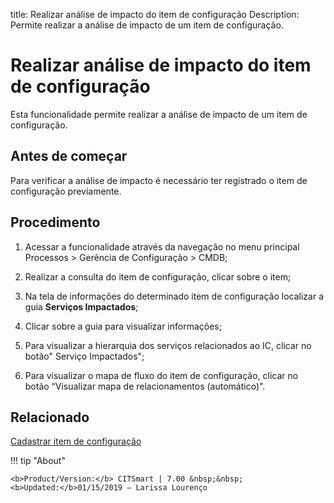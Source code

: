 title: Realizar análise de impacto do item de configuração
Description: Permite realizar a análise de impacto de um item de configuração.
# Realizar análise de impacto do item de configuração

Esta funcionalidade permite realizar a análise de impacto de um item de configuração.

Antes de começar
--------------------

Para verificar a análise de impacto é necessário ter registrado o item de
configuração previamente.

Procedimento
----------------

1.  Acessar a funcionalidade através da navegação no menu principal Processos \>
    Gerência de Configuração \> CMDB;

2.  Realizar a consulta do item de configuração, clicar sobre o item;

3.  Na tela de informações do determinado item de configuração localizar a
    guia **Serviços Impactados**;

4.  Clicar sobre a guia para visualizar informações;

5.  Para visualizar a hierarquia dos serviços relacionados ao IC, clicar no
    botão" Serviço Impactados";

6.  Para visualizar o mapa de fluxo do item de configuração, clicar no
    botão “Visualizar mapa de relacionamentos (automático)".

Relacionado
----------------

[Cadastrar item de configuração](/pt-br/citsmart-7/processes/configuration/use/register-CI.html)

!!! tip "About"

    <b>Product/Version:</b> CITSmart | 7.00 &nbsp;&nbsp;
    <b>Updated:</b>01/15/2019 – Larissa Lourenço
